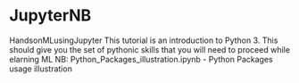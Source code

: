 # JupyterNB
HandsonMLusingJupyter
This tutorial is an introduction to Python 3. This should give you the set of pythonic skills that you will need to proceed while elarning ML
NB: Python_Packages_illustration.ipynb - Python Packages usage illustration

